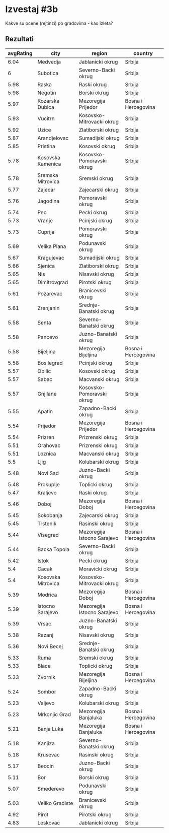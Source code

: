 # Izvestaj #3b

Kakve su ocene (rejtinzi) po gradovima - kao izleta?

## Rezultati

| avgRating | city               | region                      | country             |
| --------- | ------------------ | --------------------------- | ------------------- |
| 6.04      | Medvedja           | Jablanicki okrug            | Srbija              |
| 6         | Subotica           | Severno-Backi okrug         | Srbija              |
| 5.98      | Raska              | Raski okrug                 | Srbija              |
| 5.98      | Negotin            | Borski okrug                | Srbija              |
| 5.97      | Kozarska Dubica    | Mezoregija Prijedor         | Bosna i Hercegovina |
| 5.93      | Vucitrn            | Kosovsko-Mitrovacki okrug   | Srbija              |
| 5.92      | Uzice              | Zlatiborski okrug           | Srbija              |
| 5.87      | Arandjelovac       | Sumadijski okrug            | Srbija              |
| 5.85      | Pristina           | Kosovski okrug              | Srbija              |
| 5.78      | Kosovska Kamenica  | Kosovsko-Pomoravski okrug   | Srbija              |
| 5.78      | Sremska Mitrovica  | Sremski okrug               | Srbija              |
| 5.77      | Zajecar            | Zajecarski okrug            | Srbija              |
| 5.76      | Jagodina           | Pomoravski okrug            | Srbija              |
| 5.74      | Pec                | Pecki okrug                 | Srbija              |
| 5.73      | Vranje             | Pcinjski okrug              | Srbija              |
| 5.73      | Cuprija            | Pomoravski okrug            | Srbija              |
| 5.69      | Velika Plana       | Podunavski okrug            | Srbija              |
| 5.67      | Kragujevac         | Sumadijski okrug            | Srbija              |
| 5.66      | Sjenica            | Zlatiborski okrug           | Srbija              |
| 5.65      | Nis                | Nisavski okrug              | Srbija              |
| 5.65      | Dimitrovgrad       | Pirotski okrug              | Srbija              |
| 5.61      | Pozarevac          | Branicevski okrug           | Srbija              |
| 5.61      | Zrenjanin          | Srednje-Banatski okrug      | Srbija              |
| 5.58      | Senta              | Severno-Banatski okrug      | Srbija              |
| 5.58      | Pancevo            | Juzno-Banatski okrug        | Srbija              |
| 5.58      | Bijeljina          | Mezoregija Bijeljina        | Bosna i Hercegovina |
| 5.58      | Bosilegrad         | Pcinjski okrug              | Srbija              |
| 5.57      | Obilic             | Kosovski okrug              | Srbija              |
| 5.57      | Sabac              | Macvanski okrug             | Srbija              |
| 5.57      | Gnjilane           | Kosovsko-Pomoravski okrug   | Srbija              |
| 5.55      | Apatin             | Zapadno-Backi okrug         | Srbija              |
| 5.54      | Prijedor           | Mezoregija Prijedor         | Bosna i Hercegovina |
| 5.54      | Prizren            | Prizrenski okrug            | Srbija              |
| 5.51      | Orahovac           | Prizrenski okrug            | Srbija              |
| 5.51      | Loznica            | Macvanski okrug             | Srbija              |
| 5.5       | Ljig               | Kolubarski okrug            | Srbija              |
| 5.48      | Novi Sad           | Juzno-Backi okrug           | Srbija              |
| 5.48      | Prokuplje          | Toplicki okrug              | Srbija              |
| 5.47      | Kraljevo           | Raski okrug                 | Srbija              |
| 5.46      | Doboj              | Mezoregija Doboj            | Bosna i Hercegovina |
| 5.45      | Sokobanja          | Zajecarski okrug            | Srbija              |
| 5.45      | Trstenik           | Rasinski okrug              | Srbija              |
| 5.44      | Visegrad           | Mezoregija Istocno Sarajevo | Bosna i Hercegovina |
| 5.44      | Backa Topola       | Severno-Backi okrug         | Srbija              |
| 5.42      | Istok              | Pecki okrug                 | Srbija              |
| 5.4       | Cacak              | Moravicki okrug             | Srbija              |
| 5.4       | Kosovska Mitrovica | Kosovsko-Mitrovacki okrug   | Srbija              |
| 5.39      | Modrica            | Mezoregija Doboj            | Bosna i Hercegovina |
| 5.39      | Istocno Sarajevo   | Mezoregija Istocno Sarajevo | Bosna i Hercegovina |
| 5.39      | Vrsac              | Juzno-Banatski okrug        | Srbija              |
| 5.38      | Razanj             | Nisavski okrug              | Srbija              |
| 5.36      | Novi Becej         | Srednje-Banatski okrug      | Srbija              |
| 5.33      | Ruma               | Sremski okrug               | Srbija              |
| 5.33      | Blace              | Toplicki okrug              | Srbija              |
| 5.33      | Zvornik            | Mezoregija Bijeljina        | Bosna i Hercegovina |
| 5.24      | Sombor             | Zapadno-Backi okrug         | Srbija              |
| 5.23      | Valjevo            | Kolubarski okrug            | Srbija              |
| 5.23      | Mrkonjic Grad      | Mezoregija Banjaluka        | Bosna i Hercegovina |
| 5.21      | Banja Luka         | Mezoregija Banjaluka        | Bosna i Hercegovina |
| 5.18      | Kanjiza            | Severno-Banatski okrug      | Srbija              |
| 5.18      | Krusevac           | Rasinski okrug              | Srbija              |
| 5.17      | Beocin             | Juzno-Backi okrug           | Srbija              |
| 5.11      | Bor                | Borski okrug                | Srbija              |
| 5.07      | Smederevo          | Podunavski okrug            | Srbija              |
| 5.03      | Veliko Gradiste    | Branicevski okrug           | Srbija              |
| 4.92      | Pirot              | Pirotski okrug              | Srbija              |
| 4.83      | Leskovac           | Jablanicki okrug            | Srbija              |

